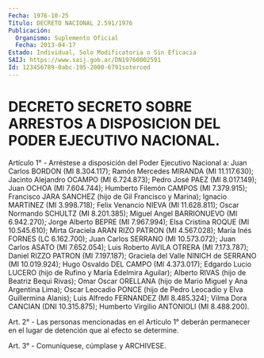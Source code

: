 ```yaml
---
Fecha: 1976-10-25
Título: DECRETO NACIONAL 2.591/1976
Publicación:
  Organismo: Suplemento Oficial
  Fecha: 2013-04-17
Estado: Individual, Solo Modificatoria o Sin Eficacia
SAIJ: https://www.saij.gob.ar/DN19760002591
Id: 123456789-0abc-195-2000-6791soterced
---
```

# DECRETO SECRETO SOBRE ARRESTOS A DISPOSICION DEL PODER EJECUTIVO NACIONAL.

<a id="1"></a>
Artículo 1° - Arréstese a disposición del Poder Ejecutivo Nacional a: Juan Carlos BORDON (MI 8.304.117); Ramón Mercedes MIRANDA (MI 11.117.630); Jacinto Alejandro OCAMPO (MI 6.724.873); Pedro José PAEZ (MI 8.017.149); Juan OCHOA (MI 7.604.744); Humberto Filemón CAMPOS (MI 7.379.915); Francisco JARA SANCHEZ (hijo de Gil Francisco y Marina); Ignacio MARTINEZ (MI 3.998.718); Felix Venancio NIEVA (MI 11.628.811); Oscar Normando SCHULTZ (MI 8.201.385); Miguel Angel BARRIONUEVO (MI 6.942.270); Jorge Alberto BEPRE (MI 7.967.994); Elsa Cristina ROQUE (MI 10.545.610); Mirta Graciela ARAN RIZO PATRON (MI 4.567.028); María Inés FORNES (LC 6.162.700); Juan Carlos SERRANO (MI 10.573.072); Juan Carlos ASATO (MI 7.652.054); Luis Roberto AVILA OTRERA (MI 7.173.787); Daniel RIZZO PATRON (MI 7.197.187); Graciela del Valle NINICH de SERRANO (MI 10.019.924); Hugo Osvaldo DEL CAMPO (MI 4.373.017); Edgardo Lucio LUCERO (hijo de Rufino y María Edelmira Aguilar); Alberto RIVAS (hijo de Beatriz Bequi Rivas); Omar Oscar ORELLANA (hijo de Mario Miguel y Ana Argentina Lima); Oscar Leocadio PONCE (hijo de Pedro Leocadio y Elva Guillermina Alanis); Luis Alfredo FERNANDEZ (MI 8.485.324); Vilma Dora CANCIAN (DNI 10.315.875); Humberto Virgilio ANTONIOLI (MI 8.488.200).

<a id="2"></a>
Art. 2° - Las personas mencionadas en el Artículo 1° deberán permanecer en el lugar de detención que al efecto se determine.

<a id="3"></a>
Art. 3° - Comuníquese, cúmplase y ARCHIVESE.